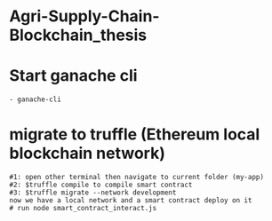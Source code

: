 # Agri-Supply-Chain-Blockchain_thesis

# Start ganache cli
    - ganache-cli 
# migrate to truffle (Ethereum local blockchain network)
    #1: open other terminal then navigate to current folder (my-app)
    #2: $truffle compile to compile smart contract 
    #3: $truffle migrate --network development
    now we have a local network and a smart contract deploy on it
    # run node smart_contract_interact.js